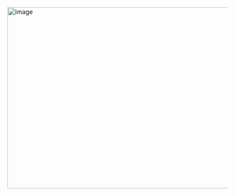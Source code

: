 <img width="946" height="416" alt="image" src="https://github.com/user-attachments/assets/7cf7bde2-606e-43bb-9bf1-848ad757f88b" />

